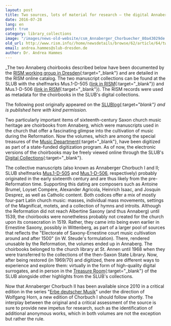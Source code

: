 ```yaml
---
layout: post
title: Two sources, lots of material for research – the digital Annaberger Chorbücher
date: 2016-07-28
lang: en
post: true
category: library_collections
image: "/images/news-old-website/csm_Annaberger_Chorbuecher_80a43029de.jpg"
old_url: http://www.rism.info//home/newsdetails/browse/62/article/64/two-sources-lots-of-material-for-research-the-digital-annaberger-chorbuecher.html
email: andrea.hammes@slub-dresden.de
author: Dr. Andrea Hammes
---
```


_The two Annaberg choirbooks described below have been documented by the [RISM working group in Dresden](http://de.rism.info/de/home.html){:target="_blank"} and are detailed in the RISM online catalog. The two manuscript collections can be found at the SLUB with the shelfmarks Mus.1-D-505 ([link in RISM](https://opac.rism.info/search?View=rism&callno=Mus.1-D-505){:target="_blank"}) and Mus.1-D-506 ([link in RISM](https://opac.rism.info/search?View=rism&callno=Mus.1-D-506){:target="_blank"}). The RISM records were used as metadata for the choirbooks in the SLUB's digital collections.

The following post originally appeared on the [SLUBlog](http://blog.slub-dresden.de/beitrag/2016/07/19/zwei-quellen-viel-futter-fuer-die-forschung-annaberger-chorbuecher-digital/){:target="_blank"} and is published here with kind permission._


Two particularly important items of sixteenth-century Saxon church music heritage are choirbooks from Annaberg, which were manuscripts used in the church that offer a fascinating glimpse into the cultivation of music during the Reformation. Now the volumes, which are among the special treasures of the [Music Department](http://www.slub-dresden.de/sammlungen/musik/){:target="_blank"}, have been digitized as part of a state-funded digitization program. As of now, the electronic versions of the choirbooks may be freely viewed online through the SLUB's [Digital Collections](http://digital.slub-dresden.de/kollektionen/){:target="_blank"}.

The collective manuscripts (also known as Annaberger Chorbuch I and II; SLUB shelfmarks [Mus.1-D-505](http://digital.slub-dresden.de/werkansicht/dlf/168387/1/) and [Mus.1-D-506](http://digital.slub-dresden.de/werkansicht/dlf/168388/1/), respectively) probably originated in the early sixteenth century and are thus likely from the pre-Reformation time. Supporting this dating are composers such as Antoine Brumel, Loyset Compère, Alexander Agricola, Heinrich Isaac, and Josquin Desprez, as well as Catholic content. Both codices offer a mix of mostly four-part Latin church music: masses, individual mass movements, settings of the Magnificat, motets, and a collection of hymns and introits. Although the Reformation did not reach Albertine Saxony (and thus Annaberg) until 1539, the choirbooks were nonetheless probably not created for the church upon its consecration in 1519. Rather, they came into being even earlier in Ernestine Saxony, possibly in Wittenberg, as part of a larger pool of sources that reflects the "Electorate of Saxony-Ernestine court music cultivation around and after 1500" (in W. Steude's formulation). There, rendered unusable by the Reformation, the volumes ended up in Annaberg. The choirbooks belonged to the church library at St. Annen until 1968 when they were transferred to the collections of the then-Saxon State Library. Now, after being restored (in 1969/70) and digitized, there are different ways to experience and explore them: virtually in the form of high-quality digital surrogates, and in person in the [Treasure Room](http://www.slub-dresden.de/ueber-uns/buchmuseum/virtuelle-schatzkammer/vitrinenueberblick/vitrine-xiii/){:target="_blank"} of the SLUB alongside other highlights from the SLUB's collections.

Now that Annaberger Chorbuch II has been available since 2010 in a critical edition in the series "[Erbe deutscher Musik](http://www.uni-regensburg.de/Fakultaeten/phil_Fak_I/Musikwissenschaft/EDM/EdM-Inhalte.html)" under the direction of Wolfgang Horn, a new edition of Chorbuch I should follow shortly. The interplay between the original and a critical assessment of the source is sure to provide new impetus for research, such as the identification of additional anonymous works, which in both volumes are not the exception but rather the rule.


